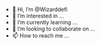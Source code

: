 - 👋 Hi, I’m @Wizarddefi
- 👀 I’m interested in ...
- 🌱 I’m currently learning ...
- 💞️ I’m looking to collaborate on ...
- 📫 How to reach me ...

<!---
Wizarddefi/Wizarddefi is a ✨ special ✨ repository because its `README.md` (this file) appears on your GitHub profile.
You can click the Preview link to take a look at your changes.
--->
